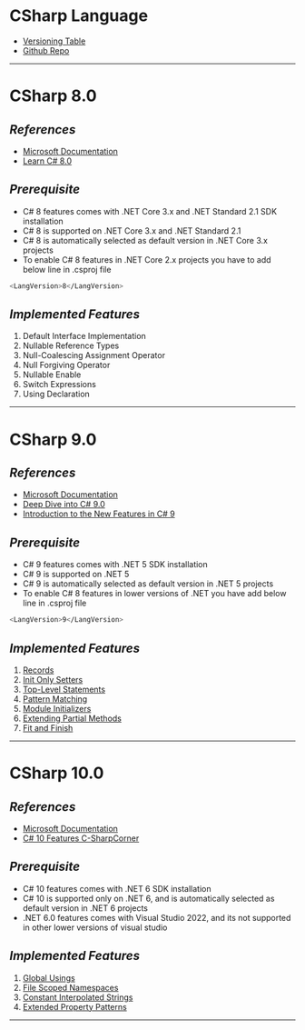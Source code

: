 # CSharp Language
- [Versioning Table](https://docs.microsoft.com/en-us/dotnet/csharp/language-reference/configure-language-version)
- [Github Repo](https://github.com/dotnet/csharplang)
---

# CSharp 8.0

## _References_
- [Microsoft Documentation](https://docs.microsoft.com/en-us/dotnet/csharp/whats-new/csharp-8)
- [Learn C# 8.0](https://www.c-sharpcorner.com/learn/learn-c-sharp-80)

## _Prerequisite_
- C# 8 features comes with .NET Core 3.x and .NET Standard 2.1 SDK installation
- C# 8 is supported on .NET Core 3.x and .NET Standard 2.1
- C# 8 is automatically selected as default version in .NET Core 3.x projects
- To enable C# 8 features in .NET Core 2.x projects you have to add below line in .csproj file
```sh
<LangVersion>8</LangVersion>
```

 ## _Implemented Features_
 1. Default Interface Implementation
 2. Nullable Reference Types
 3. Null-Coalescing Assignment Operator
 4. Null Forgiving Operator
 5. Nullable Enable
 6. Switch Expressions
 7. Using Declaration

---
# CSharp 9.0

## _References_
- [Microsoft Documentation](https://docs.microsoft.com/en-us/dotnet/csharp/whats-new/csharp-9)
- [Deep Dive into C# 9.0](https://www.c-sharpcorner.com/article/deev-dive-into-c-sharp-9/)
- [Introduction to the New Features in C# 9](https://medium.com/swlh/an-introduction-to-the-new-features-in-c-9-305dc8fb74d2)
 
## _Prerequisite_
- C# 9 features comes with .NET 5 SDK installation
- C# 9 is supported on .NET 5
- C# 9 is automatically selected as default version in .NET 5 projects
- To enable C# 8 features in lower versions of .NET you have add below line in .csproj file
```sh
<LangVersion>9</LangVersion>
```

 ## _Implemented Features_
 1. [Records](https://docs.microsoft.com/en-us/dotnet/csharp/language-reference/proposals/csharp-9.0/records)
 2. [Init Only Setters](https://docs.microsoft.com/en-us/dotnet/csharp/language-reference/proposals/csharp-9.0/init)
 3. [Top-Level Statements](https://docs.microsoft.com/en-us/dotnet/csharp/language-reference/proposals/csharp-9.0/top-level-statements)
 4. [Pattern Matching](https://docs.microsoft.com/en-us/dotnet/csharp/language-reference/proposals/csharp-9.0/patterns3)
 5. [Module Initializers](https://docs.microsoft.com/en-us/dotnet/csharp/language-reference/proposals/csharp-9.0/module-initializers)
 6. [Extending Partial Methods](https://docs.microsoft.com/en-us/dotnet/csharp/language-reference/proposals/csharp-9.0/extending-partial-methods)
 7. [Fit and Finish](https://docs.microsoft.com/en-us/dotnet/csharp/whats-new/csharp-9#fit-and-finish-features)

---

# CSharp 10.0

## _References_
- [Microsoft Documentation](https://docs.microsoft.com/en-us/dotnet/csharp/whats-new/csharp-10)
- [C# 10 Features C-SharpCorner](https://www.c-sharpcorner.com/blogs/c-sharp-10-features)

 
## _Prerequisite_
- C# 10 features comes with .NET 6 SDK installation
- C# 10 is supported only on .NET 6, and is automatically selected as default version in .NET 6 projects
- .NET 6.0 features comes with Visual Studio 2022, and its not supported in other lower versions of visual studio


 ## _Implemented Features_
 1. [Global Usings](https://www.c-sharpcorner.com/blogs/c-sharp-10-features)
 2. [File Scoped Namespaces](https://docs.microsoft.com/en-us/dotnet/csharp/language-reference/proposals/csharp-10.0/file-scoped-namespaces)
 3. [Constant Interpolated Strings](https://docs.microsoft.com/en-us/dotnet/csharp/language-reference/proposals/csharp-10.0/constant_interpolated_strings)
 4. [Extended Property Patterns]()
 
 ---